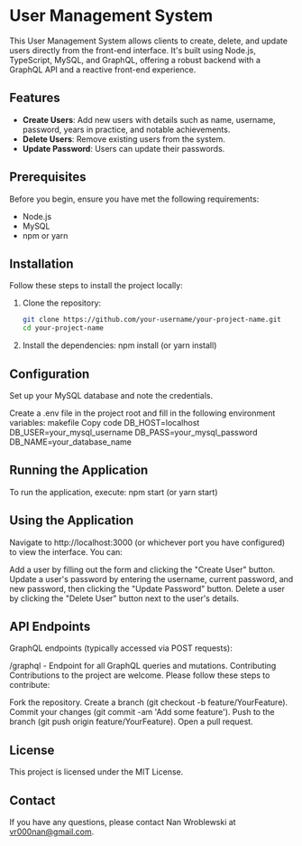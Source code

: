 # User Management System

This User Management System allows clients to create, delete, and update users directly from the front-end interface. It's built using Node.js, TypeScript, MySQL, and GraphQL, offering a robust backend with a GraphQL API and a reactive front-end experience.

## Features

- **Create Users**: Add new users with details such as name, username, password, years in practice, and notable achievements.
- **Delete Users**: Remove existing users from the system.
- **Update Password**: Users can update their passwords.

## Prerequisites

Before you begin, ensure you have met the following requirements:
- Node.js
- MySQL
- npm or yarn

## Installation

Follow these steps to install the project locally:

1. Clone the repository:
   ```bash
   git clone https://github.com/your-username/your-project-name.git
   cd your-project-name

2. Install the dependencies:
   npm install (or yarn install)

## Configuration

Set up your MySQL database and note the credentials.

Create a .env file in the project root and fill in the following environment variables:
   makefile
   Copy code
   DB_HOST=localhost
   DB_USER=your_mysql_username
   DB_PASS=your_mysql_password
   DB_NAME=your_database_name

## Running the Application
   To run the application, execute:
   npm start (or yarn start)

## Using the Application
   Navigate to http://localhost:3000 (or whichever port you have configured) to view the interface. You  can:

   Add a user by filling out the form and clicking the "Create User" button.
   Update a user's password by entering the username, current password, and new password, then clicking  the "Update Password" button.
   Delete a user by clicking the "Delete User" button next to the user's details.

## API Endpoints
   GraphQL endpoints (typically accessed via POST requests):

   /graphql - Endpoint for all GraphQL queries and mutations.
   Contributing
   Contributions to the project are welcome. Please follow these steps to contribute:

   Fork the repository.
   Create a branch (git checkout -b feature/YourFeature).
   Commit your changes (git commit -am 'Add some feature').
   Push to the branch (git push origin feature/YourFeature).
   Open a pull request.

## License
This project is licensed under the MIT License.

## Contact
If you have any questions, please contact Nan Wroblewski at vr000nan@gmail.com.
